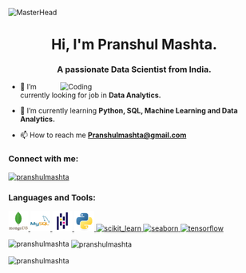![MasterHead](https://miro.medium.com/max/2000/0*kqh-44DT1sLFKX3e)
<h1 align="center">Hi, I'm Pranshul Mashta.</h1>
<h3 align="center">A passionate Data Scientist from India.</h3>
<img align="right" alt="Coding" width="400" src=https://923259.smushcdn.com/2321054/wp-content/uploads/2020/02/python-libraries-for-data-science-1.jpg?size=1170x669&lossy=0&strip=1&webp=1>

- 🔭 I’m currently looking for job in  **Data Analytics.**

- 🌱 I’m currently learning **Python, SQL, Machine Learning and Data Analytics.**

- 📫 How to reach me **Pranshulmashta@gmail.com**

<h3 align="left">Connect with me:</h3>
<p align="left">
<a href="https://linkedin.com/in/pranshulmashta" target="blank"><img align="center" src="https://raw.githubusercontent.com/rahuldkjain/github-profile-readme-generator/master/src/images/icons/Social/linked-in-alt.svg" alt="pranshulmashta" height="30" width="40" /></a>
</p>

<h3 align="left">Languages and Tools:</h3>
<p align="left"> <a href="https://www.mongodb.com/" target="_blank" rel="noreferrer"> <img src="https://raw.githubusercontent.com/devicons/devicon/master/icons/mongodb/mongodb-original-wordmark.svg" alt="mongodb" width="40" height="40"/> </a> <a href="https://www.mysql.com/" target="_blank" rel="noreferrer"> <img src="https://raw.githubusercontent.com/devicons/devicon/master/icons/mysql/mysql-original-wordmark.svg" alt="mysql" width="40" height="40"/> </a> <a href="https://pandas.pydata.org/" target="_blank" rel="noreferrer"> <img src="https://raw.githubusercontent.com/devicons/devicon/2ae2a900d2f041da66e950e4d48052658d850630/icons/pandas/pandas-original.svg" alt="pandas" width="40" height="40"/> </a> <a href="https://www.python.org" target="_blank" rel="noreferrer"> <img src="https://raw.githubusercontent.com/devicons/devicon/master/icons/python/python-original.svg" alt="python" width="40" height="40"/> </a> <a href="https://scikit-learn.org/" target="_blank" rel="noreferrer"> <img src="https://upload.wikimedia.org/wikipedia/commons/0/05/Scikit_learn_logo_small.svg" alt="scikit_learn" width="40" height="40"/> </a> <a href="https://seaborn.pydata.org/" target="_blank" rel="noreferrer"> <img src="https://seaborn.pydata.org/_images/logo-mark-lightbg.svg" alt="seaborn" width="40" height="40"/> </a> <a href="https://www.tensorflow.org" target="_blank" rel="noreferrer"> <img src="https://www.vectorlogo.zone/logos/tensorflow/tensorflow-icon.svg" alt="tensorflow" width="40" height="40"/> </a> </p>

<p><img align="left" src="https://github-readme-stats.vercel.app/api/top-langs?username=pranshulmashta&show_icons=true&locale=en&layout=compact" alt="pranshulmashta" /></p>

<p>&nbsp;<img align="center"  src="https://github-readme-stats.vercel.app/api?username=pranshulmashta&show_icons=true&locale=en" alt="pranshulmashta" /></p>

<p><img align="center" src="https://github-readme-streak-stats.herokuapp.com/?user=pranshulmashta&" alt="pranshulmashta" /></p>
